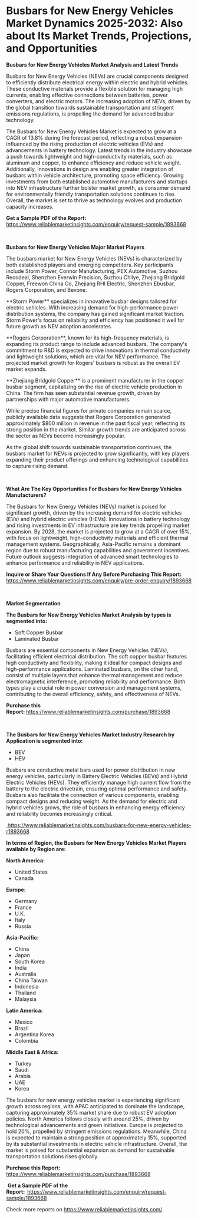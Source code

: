 <p><h1>Busbars for New Energy Vehicles Market Dynamics 2025-2032: Also about Its Market Trends, Projections, and Opportunities</h1></p><p><strong>Busbars for New Energy Vehicles Market Analysis and Latest Trends</strong></p>
<p><p>Busbars for New Energy Vehicles (NEVs) are crucial components designed to efficiently distribute electrical energy within electric and hybrid vehicles. These conductive materials provide a flexible solution for managing high currents, enabling effective connections between batteries, power converters, and electric motors. The increasing adoption of NEVs, driven by the global transition towards sustainable transportation and stringent emissions regulations, is propelling the demand for advanced busbar technology.</p><p>The Busbars for New Energy Vehicles Market is expected to grow at a CAGR of 13.8% during the forecast period, reflecting a robust expansion influenced by the rising production of electric vehicles (EVs) and advancements in battery technology. Latest trends in the industry showcase a push towards lightweight and high-conductivity materials, such as aluminum and copper, to enhance efficiency and reduce vehicle weight. Additionally, innovations in design are enabling greater integration of busbars within vehicle architecture, promoting space efficiency. Growing investments from both established automotive manufacturers and startups into NEV infrastructure further bolster market growth, as consumer demand for environmentally friendly transportation solutions continues to rise. Overall, the market is set to thrive as technology evolves and production capacity increases.</p></p>
<p><strong>Get a Sample PDF of the Report:&nbsp;</strong> <a href="https://www.reliablemarketinsights.com/enquiry/request-sample/1893668?utm_campaign=2217&utm_medium=2&utm_source=Github&utm_content=ia&utm_term=13022025&utm_id=busbars-for-new-energy-vehicles">https://www.reliablemarketinsights.com/enquiry/request-sample/1893668</a></p>
<p>&nbsp;</p>
<p><strong>Busbars for New Energy Vehicles Major Market Players</strong></p>
<p><p>The busbars market for New Energy Vehicles (NEVs) is characterized by both established players and emerging competitors. Key participants include Storm Power, Connor Manufacturing, PEX Automotive, Suzhou Recodeal, Shenzhen Everwin Precision, Suzhou Chilye, Zhejiang Bridgold Copper, Freewon China Co, Zhejiang RHI Electric, Shenzhen Ebusbar, Rogers Corporation, and Bevone.</p><p>**Storm Power** specializes in innovative busbar designs tailored for electric vehicles. With increasing demand for high-performance power distribution systems, the company has gained significant market traction. Storm Power's focus on reliability and efficiency has positioned it well for future growth as NEV adoption accelerates.</p><p>**Rogers Corporation**, known for its high-frequency materials, is expanding its product range to include advanced busbars. The company's commitment to R&D is expected to drive innovations in thermal conductivity and lightweight solutions, which are vital for NEV performance. The projected market growth for Rogers' busbars is robust as the overall EV market expands.</p><p>**Zhejiang Bridgold Copper** is a prominent manufacturer in the copper busbar segment, capitalizing on the rise of electric vehicle production in China. The firm has seen substantial revenue growth, driven by partnerships with major automotive manufacturers.</p><p>While precise financial figures for private companies remain scarce, publicly available data suggests that Rogers Corporation generated approximately $800 million in revenue in the past fiscal year, reflecting its strong position in the market. Similar growth trends are anticipated across the sector as NEVs become increasingly popular.</p><p>As the global shift towards sustainable transportation continues, the busbars market for NEVs is projected to grow significantly, with key players expanding their product offerings and enhancing technological capabilities to capture rising demand.</p></p>
<p>&nbsp;</p>
<p><strong>What Are The Key Opportunities For Busbars for New Energy Vehicles Manufacturers?</strong></p>
<p><p>The Busbars for New Energy Vehicles (NEVs) market is poised for significant growth, driven by the increasing demand for electric vehicles (EVs) and hybrid electric vehicles (HEVs). Innovations in battery technology and rising investments in EV infrastructure are key trends propelling market expansion. By 2028, the market is projected to grow at a CAGR of over 15%, with focus on lightweight, high-conductivity materials and efficient thermal management systems. Geographically, Asia-Pacific remains a dominant region due to robust manufacturing capabilities and government incentives. Future outlook suggests integration of advanced smart technologies to enhance performance and reliability in NEV applications.</p></p>
<p><strong>Inquire or Share Your Questions If Any Before Purchasing This Report:</strong> <a href="https://www.reliablemarketinsights.com/enquiry/pre-order-enquiry/1893668?utm_campaign=2217&utm_medium=2&utm_source=Github&utm_content=ia&utm_term=13022025&utm_id=busbars-for-new-energy-vehicles">https://www.reliablemarketinsights.com/enquiry/pre-order-enquiry/1893668</a></p>
<p>&nbsp;</p>
<p><strong>Market Segmentation</strong></p>
<p><strong>The Busbars for New Energy Vehicles Market Analysis by types is segmented into:</strong></p>
<p><ul><li>Soft Copper Busbar</li><li>Laminated Busbar</li></ul></p>
<p><p>Busbars are essential components in New Energy Vehicles (NEVs), facilitating efficient electrical distribution. The soft copper busbar features high conductivity and flexibility, making it ideal for compact designs and high-performance applications. Laminated busbars, on the other hand, consist of multiple layers that enhance thermal management and reduce electromagnetic interference, promoting reliability and performance. Both types play a crucial role in power conversion and management systems, contributing to the overall efficiency, safety, and effectiveness of NEVs.</p></p>
<p><strong>Purchase this Report:&nbsp;</strong><a href="https://www.reliablemarketinsights.com/purchase/1893668?utm_campaign=2217&utm_medium=2&utm_source=Github&utm_content=ia&utm_term=13022025&utm_id=busbars-for-new-energy-vehicles">https://www.reliablemarketinsights.com/purchase/1893668</a></p>
<p>&nbsp;</p>
<p><strong>The Busbars for New Energy Vehicles Market Industry Research by Application is segmented into:</strong></p>
<p><ul><li>BEV</li><li>HEV</li></ul></p>
<p><p>Busbars are conductive metal bars used for power distribution in new energy vehicles, particularly in Battery Electric Vehicles (BEVs) and Hybrid Electric Vehicles (HEVs). They efficiently manage high current flow from the battery to the electric drivetrain, ensuring optimal performance and safety. Busbars also facilitate the connection of various components, enabling compact designs and reducing weight. As the demand for electric and hybrid vehicles grows, the role of busbars in enhancing energy efficiency and reliability becomes increasingly critical.</p></p>
<p><a href="https://www.reliablemarketinsights.com/busbars-for-new-energy-vehicles-r1893668?utm_campaign=2217&utm_medium=2&utm_source=Github&utm_content=ia&utm_term=13022025&utm_id=busbars-for-new-energy-vehicles">&nbsp;https://www.reliablemarketinsights.com/busbars-for-new-energy-vehicles-r1893668</a></p>
<p><strong>In terms of Region, the Busbars for New Energy Vehicles Market Players available by Region are:</strong></p>
<p>
    <p> <strong> North America: </strong>
        <ul>
            <li>United States</li>
            <li>Canada</li>
        </ul>
        </p> 
    <p> <strong> Europe: </strong>
        <ul>
            <li>Germany</li>
            <li>France</li>
            <li>U.K.</li>
            <li>Italy</li>
            <li>Russia</li>
        </ul>
        </p> 
    <p> <strong> Asia-Pacific: </strong>
        <ul>
            <li>China</li>
            <li>Japan</li>
            <li>South Korea</li>
            <li>India</li>
            <li>Australia</li>
            <li>China Taiwan</li>
            <li>Indonesia</li>
            <li>Thailand</li>
            <li>Malaysia</li>
        </ul>
        </p> 
    <p> <strong> Latin America: </strong>
        <ul>
            <li>Mexico</li>
            <li>Brazil</li>
            <li>Argentina Korea</li>
            <li>Colombia</li>
        </ul>
        </p> 
    <p> <strong> Middle East & Africa: </strong>
        <ul>
            <li>Turkey</li>
            <li>Saudi</li>
            <li>Arabia</li>
            <li>UAE</li>
            <li>Korea</li>
        </ul>
    </p>
    </p>
<p><p>The busbars for new energy vehicles market is experiencing significant growth across regions, with APAC anticipated to dominate the landscape, capturing approximately 35% market share due to robust EV adoption policies. North America follows closely with around 25%, driven by technological advancements and green initiatives. Europe is projected to hold 20%, propelled by stringent emissions regulations. Meanwhile, China is expected to maintain a strong position at approximately 15%, supported by its substantial investments in electric vehicle infrastructure. Overall, the market is poised for substantial expansion as demand for sustainable transportation solutions rises globally.</p></p>
<p><strong>Purchase this Report: </strong><a href="https://www.reliablemarketinsights.com/purchase/1893668?utm_campaign=2217&utm_medium=2&utm_source=Github&utm_content=ia&utm_term=13022025&utm_id=busbars-for-new-energy-vehicles">https://www.reliablemarketinsights.com/purchase/1893668</a></p>
<p>&nbsp;<strong>Get a Sample PDF of the Report:&nbsp;&nbsp;</strong><a href="https://www.reliablemarketinsights.com/enquiry/request-sample/1893668?utm_campaign=2217&utm_medium=2&utm_source=Github&utm_content=ia&utm_term=13022025&utm_id=busbars-for-new-energy-vehicles">https://www.reliablemarketinsights.com/enquiry/request-sample/1893668</a></p>
<p><strong></strong></p>
<p>Check more reports on <a href="https://www.reliablemarketinsights.com/?utm_campaign=2217&utm_medium=2&utm_source=Github&utm_content=ia&utm_term=13022025&utm_id=busbars-for-new-energy-vehicles">https://www.reliablemarketinsights.com/</a></p>